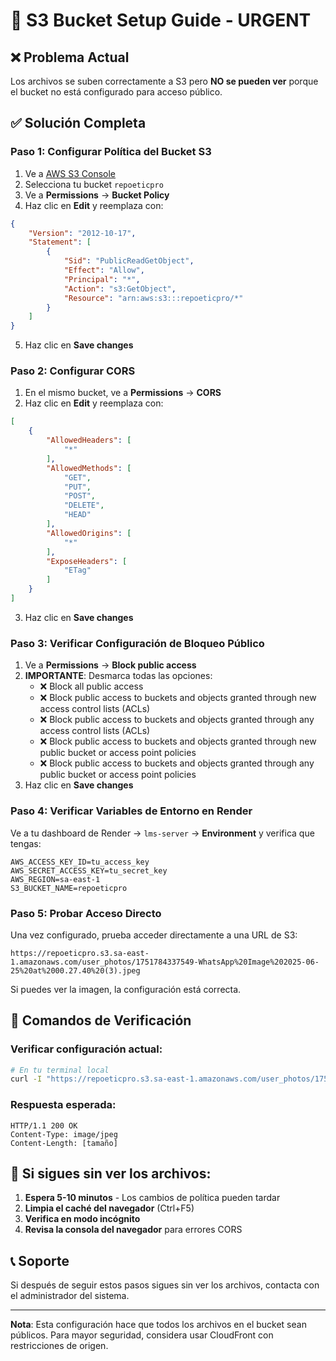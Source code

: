 # 🚨 S3 Bucket Setup Guide - URGENT

## ❌ Problema Actual
Los archivos se suben correctamente a S3 pero **NO se pueden ver** porque el bucket no está configurado para acceso público.

## ✅ Solución Completa

### Paso 1: Configurar Política del Bucket S3

1. Ve a [AWS S3 Console](https://console.aws.amazon.com/s3/)
2. Selecciona tu bucket `repoeticpro`
3. Ve a **Permissions** → **Bucket Policy**
4. Haz clic en **Edit** y reemplaza con:

```json
{
    "Version": "2012-10-17",
    "Statement": [
        {
            "Sid": "PublicReadGetObject",
            "Effect": "Allow",
            "Principal": "*",
            "Action": "s3:GetObject",
            "Resource": "arn:aws:s3:::repoeticpro/*"
        }
    ]
}
```

5. Haz clic en **Save changes**

### Paso 2: Configurar CORS

1. En el mismo bucket, ve a **Permissions** → **CORS**
2. Haz clic en **Edit** y reemplaza con:

```json
[
    {
        "AllowedHeaders": [
            "*"
        ],
        "AllowedMethods": [
            "GET",
            "PUT",
            "POST",
            "DELETE",
            "HEAD"
        ],
        "AllowedOrigins": [
            "*"
        ],
        "ExposeHeaders": [
            "ETag"
        ]
    }
]
```

3. Haz clic en **Save changes**

### Paso 3: Verificar Configuración de Bloqueo Público

1. Ve a **Permissions** → **Block public access**
2. **IMPORTANTE**: Desmarca todas las opciones:
   - ❌ Block all public access
   - ❌ Block public access to buckets and objects granted through new access control lists (ACLs)
   - ❌ Block public access to buckets and objects granted through any access control lists (ACLs)
   - ❌ Block public access to buckets and objects granted through new public bucket or access point policies
   - ❌ Block public access to buckets and objects granted through any public bucket or access point policies
3. Haz clic en **Save changes**

### Paso 4: Verificar Variables de Entorno en Render

Ve a tu dashboard de Render → `lms-server` → **Environment** y verifica que tengas:

```
AWS_ACCESS_KEY_ID=tu_access_key
AWS_SECRET_ACCESS_KEY=tu_secret_key
AWS_REGION=sa-east-1
S3_BUCKET_NAME=repoeticpro
```

### Paso 5: Probar Acceso Directo

Una vez configurado, prueba acceder directamente a una URL de S3:

```
https://repoeticpro.s3.sa-east-1.amazonaws.com/user_photos/1751784337549-WhatsApp%20Image%202025-06-25%20at%2000.27.40%20(3).jpeg
```

Si puedes ver la imagen, la configuración está correcta.

## 🔧 Comandos de Verificación

### Verificar configuración actual:
```bash
# En tu terminal local
curl -I "https://repoeticpro.s3.sa-east-1.amazonaws.com/user_photos/1751784337549-WhatsApp%20Image%202025-06-25%20at%2000.27.40%20(3).jpeg"
```

### Respuesta esperada:
```
HTTP/1.1 200 OK
Content-Type: image/jpeg
Content-Length: [tamaño]
```

## 🚨 Si sigues sin ver los archivos:

1. **Espera 5-10 minutos** - Los cambios de política pueden tardar
2. **Limpia el caché del navegador** (Ctrl+F5)
3. **Verifica en modo incógnito**
4. **Revisa la consola del navegador** para errores CORS

## 📞 Soporte

Si después de seguir estos pasos sigues sin ver los archivos, contacta con el administrador del sistema.

---

**Nota**: Esta configuración hace que todos los archivos en el bucket sean públicos. Para mayor seguridad, considera usar CloudFront con restricciones de origen. 